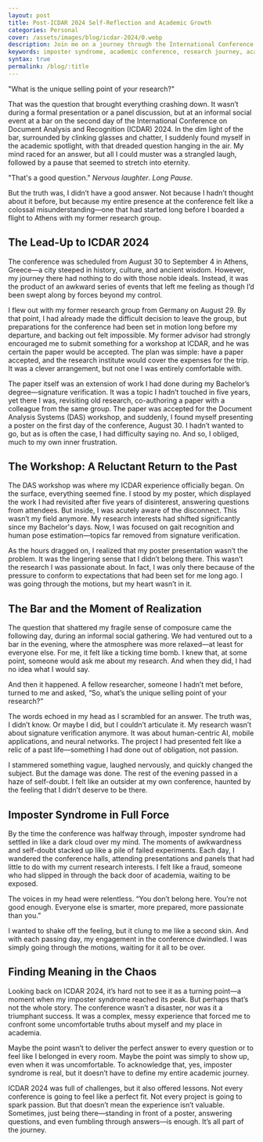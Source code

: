 ```yaml
---
layout: post
title: Post-ICDAR 2024 Self-Reflection and Academic Growth
categories: Personal
cover: /assets/images/blog/icdar-2024/0.webp
description: Join me on a journey through the International Conference on Document Analysis and Recognition (ICDAR) 2024, where I confront imposter syndrome, academic challenges, and unexpected insights about my research journey.
keywords: imposter syndrome, academic conference, research journey, academic challenges, academic imposter syndrome, academic self-doubt, academic journey, academic growth, academic self-reflection
syntax: true
permalink: /blog/:title
---
```


"What is the unique selling point of your research?"

That was the question that brought everything crashing down. It wasn’t during a formal presentation or a panel discussion, but at an informal social event at a bar on the second day of the International Conference on Document Analysis and Recognition (ICDAR) 2024. In the dim light of the bar, surrounded by clinking glasses and chatter, I suddenly found myself in the academic spotlight, with that dreaded question hanging in the air. My mind raced for an answer, but all I could muster was a strangled laugh, followed by a pause that seemed to stretch into eternity.

"That's a good question." *Nervous laughter*. *Long Pause*.

But the truth was, I didn’t have a good answer. Not because I hadn’t thought about it before, but because my entire presence at the conference felt like a colossal misunderstanding—one that had started long before I boarded a flight to Athens with my former research group.

## The Lead-Up to ICDAR 2024

The conference was scheduled from August 30 to September 4 in Athens, Greece—a city steeped in history, culture, and ancient wisdom. However, my journey there had nothing to do with those noble ideals. Instead, it was the product of an awkward series of events that left me feeling as though I’d been swept along by forces beyond my control.

I flew out with my former research group from Germany on August 29. By that point, I had already made the difficult decision to leave the group, but preparations for the conference had been set in motion long before my departure, and backing out felt impossible. My former advisor had strongly encouraged me to submit something for a workshop at ICDAR, and he was certain the paper would be accepted. The plan was simple: have a paper accepted, and the research institute would cover the expenses for the trip. It was a clever arrangement, but not one I was entirely comfortable with.

The paper itself was an extension of work I had done during my Bachelor’s degree—signature verification. It was a topic I hadn’t touched in five years, yet there I was, revisiting old research, co-authoring a paper with a colleague from the same group. The paper was accepted for the Document Analysis Systems (DAS) workshop, and suddenly, I found myself presenting a poster on the first day of the conference, August 30. I hadn’t wanted to go, but as is often the case, I had difficulty saying no. And so, I obliged, much to my own inner frustration.

## The Workshop: A Reluctant Return to the Past
The DAS workshop was where my ICDAR experience officially began. On the surface, everything seemed fine. I stood by my poster, which displayed the work I had revisited after five years of disinterest, answering questions from attendees. But inside, I was acutely aware of the disconnect. This wasn’t my field anymore. My research interests had shifted significantly since my Bachelor's days. Now, I was focused on gait recognition and human pose estimation—topics far removed from signature verification.

As the hours dragged on, I realized that my poster presentation wasn’t the problem. It was the lingering sense that I didn’t belong there. This wasn’t the research I was passionate about. In fact, I was only there because of the pressure to conform to expectations that had been set for me long ago. I was going through the motions, but my heart wasn’t in it.

## The Bar and the Moment of Realization
The question that shattered my fragile sense of composure came the following day, during an informal social gathering. We had ventured out to a bar in the evening, where the atmosphere was more relaxed—at least for everyone else. For me, it felt like a ticking time bomb. I knew that, at some point, someone would ask me about my research. And when they did, I had no idea what I would say.

And then it happened. A fellow researcher, someone I hadn’t met before, turned to me and asked, “So, what’s the unique selling point of your research?”

The words echoed in my head as I scrambled for an answer. The truth was, I didn’t know. Or maybe I did, but I couldn’t articulate it. My research wasn’t about signature verification anymore. It was about human-centric AI, mobile applications, and neural networks. The project I had presented felt like a relic of a past life—something I had done out of obligation, not passion.

I stammered something vague, laughed nervously, and quickly changed the subject. But the damage was done. The rest of the evening passed in a haze of self-doubt. I felt like an outsider at my own conference, haunted by the feeling that I didn’t deserve to be there.

## Imposter Syndrome in Full Force
By the time the conference was halfway through, imposter syndrome had settled in like a dark cloud over my mind. The moments of awkwardness and self-doubt stacked up like a pile of failed experiments. Each day, I wandered the conference halls, attending presentations and panels that had little to do with my current research interests. I felt like a fraud, someone who had slipped in through the back door of academia, waiting to be exposed.

The voices in my head were relentless. “You don’t belong here. You’re not good enough. Everyone else is smarter, more prepared, more passionate than you.”

I wanted to shake off the feeling, but it clung to me like a second skin. And with each passing day, my engagement in the conference dwindled. I was simply going through the motions, waiting for it all to be over.

## Finding Meaning in the Chaos
Looking back on ICDAR 2024, it’s hard not to see it as a turning point—a moment when my imposter syndrome reached its peak. But perhaps that’s not the whole story. The conference wasn’t a disaster, nor was it a triumphant success. It was a complex, messy experience that forced me to confront some uncomfortable truths about myself and my place in academia.

Maybe the point wasn’t to deliver the perfect answer to every question or to feel like I belonged in every room. Maybe the point was simply to show up, even when it was uncomfortable. To acknowledge that, yes, imposter syndrome is real, but it doesn’t have to define my entire academic journey.

ICDAR 2024 was full of challenges, but it also offered lessons. Not every conference is going to feel like a perfect fit. Not every project is going to spark passion. But that doesn’t mean the experience isn’t valuable. Sometimes, just being there—standing in front of a poster, answering questions, and even fumbling through answers—is enough. It’s all part of the journey.